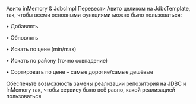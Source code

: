 Авито inMemory & JdbcImpl
Перевести Авито целиком на JdbcTemplate, так, чтобы всеми основными функциями можно было пользоваться:

• Добавлять

• Обновлять

• Искать по цене (min/max)

• Искать по району (точно совпадение)

• Сортировать по цене – самые дорогие/самые дешёвые

Обеспечьте возможность замены реализации репозитория на JDBC и InMemory так, чтобы сервису было всё равно, какой реализацией пользоваться